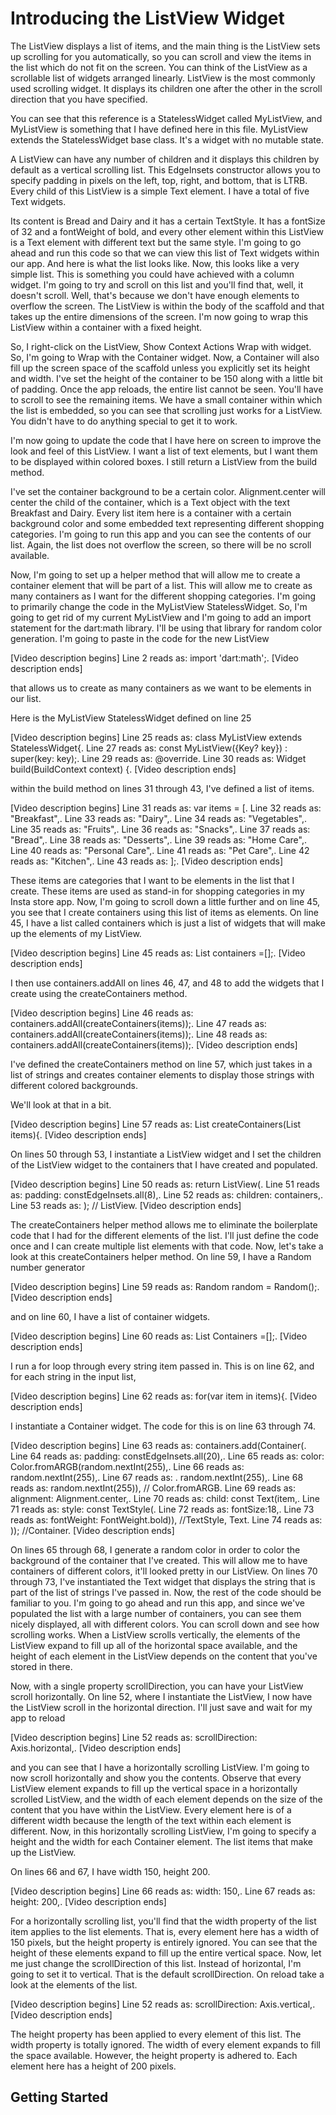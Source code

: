 # Introducing the ListView Widget

The ListView displays a list of items, and the main thing is the ListView sets up scrolling for you automatically, so you can scroll and view the items in the list which do not fit on the screen. You can think of the ListView as a scrollable list of widgets arranged linearly. ListView is the most commonly used scrolling widget. It displays its children one after the other in the scroll direction that you have specified.

You can see that this reference is a StatelessWidget called MyListView, and MyListView is something that I have defined here in this file. MyListView extends the StatelessWidget base class. It's a widget with no mutable state.

A ListView can have any number of children and it displays this children by default as a vertical scrolling list. This EdgeInsets constructor allows you to specify padding in pixels on the left, top, right, and bottom, that is LTRB. Every child of this ListView is a simple Text element. I have a total of five Text widgets.

Its content is Bread and Dairy and it has a certain TextStyle. It has a fontSize of 32 and a fontWeight of bold, and every other element within this ListView is a Text element with different text but the same style. I'm going to go ahead and run this code so that we can view this list of Text widgets within our app. And here is what the list looks like. Now, this looks like a very simple list. This is something you could have achieved with a column widget. I'm going to try and scroll on this list and you'll find that, well, it doesn't scroll. Well, that's because we don't have enough elements to overflow the screen. The ListView is within the body of the scaffold and that takes up the entire dimensions of the screen. I'm now going to wrap this ListView within a container with a fixed height.

So, I right-click on the ListView, Show Context Actions Wrap with widget. So, I'm going to Wrap with the Container widget. Now, a Container will also fill up the screen space of the scaffold unless you explicitly set its height and width. I've set the height of the container to be 150 along with a little bit of padding. Once the app reloads, the entire list cannot be seen. You'll have to scroll to see the remaining items. We have a small container within which the list is embedded, so you can see that scrolling just works for a ListView. You didn't have to do anything special to get it to work.

I'm now going to update the code that I have here on screen to improve the look and feel of this ListView. I want a list of text elements, but I want them to be displayed within colored boxes. I still return a ListView from the build method. 

I've set the container background to be a certain color. Alignment.center will center the child of the container, which is a Text object with the text Breakfast and Dairy. Every list item here is a container with a certain background color and some embedded text representing different shopping categories. I'm going to run this app and you can see the contents of our list. Again, the list does not overflow the screen, so there will be no scroll available. 

Now, I'm going to set up a helper method that will allow me to create a container element that will be part of a list. This will allow me to create as many containers as I want for the different shopping categories. I'm going to primarily change the code in the MyListView StatelessWidget. So, I'm going to get rid of my current MyListView and I'm going to add an import statement for the dart:math library. I'll be using that library for random color generation. I'm going to paste in the code for the new ListView

[Video description begins] Line 2 reads as: import 'dart:math';. [Video description ends]

that allows us to create as many containers as we want to be elements in our list.

Here is the MyListView StatelessWidget defined on line 25

[Video description begins] Line 25 reads as: class MyListView extends StatelessWidget{. Line 27 reads as: const MyListView({Key? key}) : super(key: key);. Line 29 reads as: @override. Line 30 reads as: Widget build(BuildContext context) {. [Video description ends]

within the build method on lines 31 through 43, I've defined a list of items.

[Video description begins] Line 31 reads as: var items = [. Line 32 reads as: "Breakfast",. Line 33 reads as: "Dairy",. Line 34 reads as: "Vegetables",. Line 35 reads as: "Fruits",. Line 36 reads as: "Snacks",. Line 37 reads as: "Bread",. Line 38 reads as: "Desserts",. Line 39 reads as: "Home Care",. Line 40 reads as: "Personal Care",. Line 41 reads as: "Pet Care",. Line 42 reads as: "Kitchen",. Line 43 reads as: ];. [Video description ends]

These items are categories that I want to be elements in the list that I create. These items are used as stand-in for shopping categories in my Insta store app. Now, I'm going to scroll down a little further and on line 45, you see that I create containers using this list of items as elements. On line 45, I have a list called containers which is just a list of widgets that will make up the elements of my ListView.

[Video description begins] Line 45 reads as: List<Widget> containers =[];.
[Video description ends]

I then use containers.addAll on lines 46, 47, and 48 to add the widgets that I create using the createContainers method.

[Video description begins] Line 46 reads as: containers.addAll(createContainers(items));. Line 47 reads as: containers.addAll(createContainers(items));. Line 48 reads as: containers.addAll(createContainers(items));. [Video description ends]

I've defined the createContainers method on line 57, which just takes in a list of strings and creates container elements to display those strings with different colored backgrounds.

We'll look at that in a bit.

[Video description begins] Line 57 reads as: List<Widget> createContainers(List<String> items){. [Video description ends]

On lines 50 through 53, I instantiate a ListView widget and I set the children of the ListView widget to the containers that I have created and populated.

[Video description begins] Line 50 reads as: return ListView(. Line 51 reads as: padding: constEdgeInsets.all(8),. Line 52 reads as: children: containers,. Line 53 reads as: ); // ListView. [Video description ends]

The createContainers helper method allows me to eliminate the boilerplate code that I had for the different elements of the list. I'll just define the code once and I can create multiple list elements with that code. Now, let's take a look at this createContainers helper method. On line 59, I have a Random number generator

[Video description begins] Line 59 reads as: Random random = Random();. [Video description ends]

and on line 60, I have a list of container widgets.

[Video description begins] Line 60 reads as: List<Widget> Containers =[];. [Video description ends]

I run a for loop through every string item passed in. This is on line 62, and for each string in the input list,

[Video description begins] Line 62 reads as: for(var item in items){. [Video description ends]

I instantiate a Container widget. The code for this is on line 63 through 74.

[Video description begins] Line 63 reads as: containers.add(Container(. Line 64 reads as: padding: constEdgeInsets.all(20),. Line 65 reads as: color: Color.fromARGB(random.nextInt(255),. Line 66 reads as: random.nextInt(255),. Line 67 reads as: . random.nextInt(255),. Line 68 reads as: random.nextInt(255)), // Color.fromARGB. Line 69 reads as: alignment: Alignment.center,. Line 70 reads as: child: const Text(item,. Line 71 reads as: style: const TextStyle(. Line 72 reads as: fontSize:18,. Line 73 reads as: fontWeight: FontWeight.bold)), //TextStyle, Text. Line 74 reads as: )); //Container. [Video description ends]

On lines 65 through 68, I generate a random color in order to color the background of the container that I've created. This will allow me to have containers of different colors, it'll looked pretty in our ListView. On lines 70 through 73, I've instantiated the Text widget that displays the string that is part of the list of strings I've passed in. Now, the rest of the code should be familiar to you. I'm going to go ahead and run this app, and since we've populated the list with a large number of containers, you can see them nicely displayed, all with different colors. You can scroll down and see how scrolling works. When a ListView scrolls vertically, the elements of the ListView expand to fill up all of the horizontal space available, and the height of each element in the ListView depends on the content that you've stored in there.

Now, with a single property scrollDirection, you can have your ListView scroll horizontally. On line 52, where I instantiate the ListView, I now have the ListView scroll in the horizontal direction. I'll just save and wait for my app to reload

[Video description begins] Line 52 reads as: scrollDirection: Axis.horizontal,. [Video description ends]

and you can see that I have a horizontally scrolling ListView. I'm going to now scroll horizontally and show you the contents. Observe that every ListView element expands to fill up the vertical space in a horizontally scrolled ListView, and the width of each element depends on the size of the content that you have within the ListView. Every element here is of a different width because the length of the text within each element is different. Now, in this horizontally scrolling ListView, I'm going to specify a height and the width for each Container element. The list items that make up the ListView.

On lines 66 and 67, I have width 150, height 200.

[Video description begins] Line 66 reads as: width: 150,. Line 67 reads as: height: 200,. [Video description ends]

For a horizontally scrolling list, you'll find that the width property of the list item applies to the list elements. That is, every element here has a width of 150 pixels, but the height property is entirely ignored. You can see that the height of these elements expand to fill up the entire vertical space. Now, let me just change the scrollDirection of this list. Instead of horizontal, I'm going to set it to vertical. That is the default scrollDirection. On reload take a look at the elements of the list.

[Video description begins] Line 52 reads as: scrollDirection: Axis.vertical,. [Video description ends]

The height property has been applied to every element of this list. The width property is totally ignored. The width of every element expands to fill the space available. However, the height property is adhered to. Each element here has a height of 200 pixels.

## Getting Started

